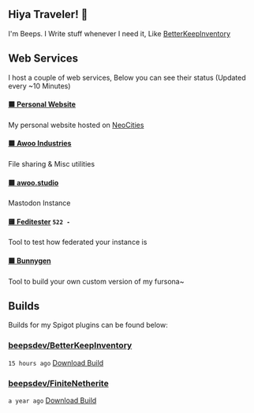 ## Hiya Traveler! 👋
I'm Beeps. I Write stuff whenever I need it, Like [BetterKeepInventory](https://github.com/Awoo-Industries/BetterKeepInventory)

## Web Services
I host a couple of web services, Below you can see their status (Updated every ~10 Minutes)

#### [🟩 Personal Website](https://beeps.dev)

My personal website hosted on [NeoCities](https://neocities.org/)
#### [🟩 Awoo Industries](https://awoo.industries)

File sharing & Misc utilities
#### [🟩 awoo.studio](https://awoo.studio)

Mastodon Instance
#### [🟨 Feditester](https://feditester.beeps.dev) `522 - `

Tool to test how federated your instance is
#### [🟩 Bunnygen](https://bunnygen.awoo.industries)

Tool to build your own custom version of my fursona~

## Builds
Builds for my Spigot plugins can be found below:

### [beepsdev/BetterKeepInventory](https://github.com/beepsdev/BetterKeepInventory)

`15 hours ago` [Download Build](https://github.com/beepsdev/BetterKeepInventory/suites/14814340162/artifacts/843217678)
### [beepsdev/FiniteNetherite](https://github.com/beepsdev/FiniteNetherite)

`a year ago` [Download Build](https://github.com/beepsdev/FiniteNetherite/suites/6362450050/artifacts/229833502)

